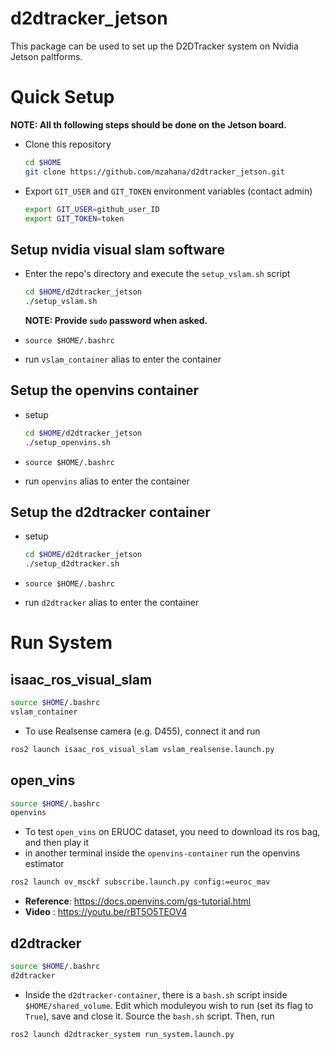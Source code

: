 # d2dtracker_jetson
This package can be used to set up the D2DTracker system on Nvidia Jetson paltforms. 

# Quick Setup
**NOTE: All th following steps should be done on the Jetson board.**

* Clone this repository 
    ```BASH
    cd $HOME
    git clone https://github.com/mzahana/d2dtracker_jetson.git
    ```
* Export `GIT_USER` and `GIT_TOKEN` environment variables (contact admin)
    ```bash
    export GIT_USER=github_user_ID
    export GIT_TOKEN=token
    ```
## Setup nvidia visual slam software
* Enter the repo's directory and execute the `setup_vslam.sh` script
    ```bash
    cd $HOME/d2dtracker_jetson
    ./setup_vslam.sh
    ```
    **NOTE: Provide `sudo` password when asked.**

* `source $HOME/.bashrc`

* run `vslam_container` alias to enter the container
## Setup the openvins container
* setup
    ```bash
    cd $HOME/d2dtracker_jetson
    ./setup_openvins.sh
    ```
* `source $HOME/.bashrc`

* run `openvins` alias to enter the container

## Setup the d2dtracker container
* setup
    ```bash
    cd $HOME/d2dtracker_jetson
    ./setup_d2dtracker.sh
    ```
* `source $HOME/.bashrc`

* run `d2dtracker` alias to enter the container

# Run System
## isaac_ros_visual_slam

```bash
source $HOME/.bashrc
vslam_container
```
* To use Realsense camera (e.g. D455), connect it and run
```bash
ros2 launch isaac_ros_visual_slam vslam_realsense.launch.py
```

## open_vins
```bash
source $HOME/.bashrc
openvins
```
* To test `open_vins` on ERUOC dataset, you need to download its ros bag, and then play it
* in another terminal inside the `openvins-container` run the openvins estimator
```bash
ros2 launch ov_msckf subscribe.launch.py config:=euroc_mav
```
* **Reference**: https://docs.openvins.com/gs-tutorial.html
* **Video** : https://youtu.be/rBT5O5TEOV4

## d2dtracker
```bash
source $HOME/.bashrc
d2dtracker
```
* Inside the `d2dtracker-container`, there is a `bash.sh` script inside `$HOME/shared_volume`. Edit which moduleyou wish to run (set its flag to `True`), save and close it. Source the `bash.sh` script. Then, run
```bash
ros2 launch d2dtracker_system run_system.launch.py
```